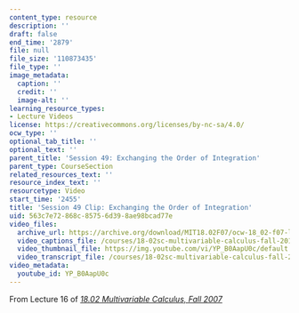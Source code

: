 ```yaml
---
content_type: resource
description: ''
draft: false
end_time: '2879'
file: null
file_size: '110873435'
file_type: ''
image_metadata:
  caption: ''
  credit: ''
  image-alt: ''
learning_resource_types:
- Lecture Videos
license: https://creativecommons.org/licenses/by-nc-sa/4.0/
ocw_type: ''
optional_tab_title: ''
optional_text: ''
parent_title: 'Session 49: Exchanging the Order of Integration'
parent_type: CourseSection
related_resources_text: ''
resource_index_text: ''
resourcetype: Video
start_time: '2455'
title: 'Session 49 Clip: Exchanging the Order of Integration'
uid: 563c7e72-868c-8575-6d39-8ae98bcad77e
video_files:
  archive_url: https://archive.org/download/MIT18.02F07/ocw-18_02-f07-lec16_300k.mp4
  video_captions_file: /courses/18-02sc-multivariable-calculus-fall-2010/YP_B0AapU0c_captions.vtt
  video_thumbnail_file: https://img.youtube.com/vi/YP_B0AapU0c/default.jpg
  video_transcript_file: /courses/18-02sc-multivariable-calculus-fall-2010/YP_B0AapU0c_transcript.pdf
video_metadata:
  youtube_id: YP_B0AapU0c
---
```

From Lecture 16 of [_18.02 Multivariable Calculus, Fall 2007_](/courses/18-02-multivariable-calculus-fall-2007/video_galleries/video-lectures)